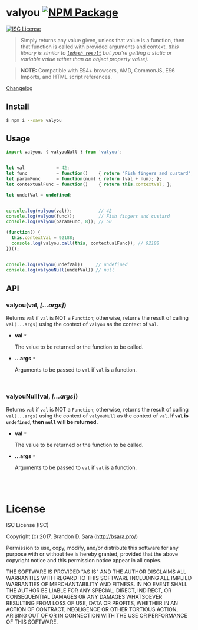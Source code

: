# valyou [![NPM Package](https://img.shields.io/npm/v/valyou.svg?style=flat-square)][npm]

[![ISC License](https://img.shields.io/badge/license-ISC-blue.svg?style=flat-square)][license]

> Simply returns any value given, unless that value is a function, then that function is called
> with provided arguments and context. *(this library is similar to [`lodash.result`](https://lodash.com/docs/#result)
> but you're getting a static or variable value rather than an object property value)*.

> **NOTE:** Compatible with ES4+ browsers, AMD, CommonJS, ES6 Imports, and HTML
> script references.

[Changelog](https://github.com/bsara/valyou/blob/master/CHANGELOG.md)



## Install

```bash
$ npm i --save valyou
```


## Usage

```js
import valyou, { valyouNull } from 'valyou';


let val            = 42;
let func           = function()    { return "Fish fingers and custard"; };
let paramFunc      = function(num) { return (val + num); };
let contextualFunc = function()    { return this.contextVal; };

let undefVal = undefined;


console.log(valyou(val));          // 42
console.log(valyou(func));         // Fish fingers and custard
console.log(valyou(paramFunc, 8)); // 50

(function() {
  this.contextVal = 92188;
  console.log(valyou.call(this, contextualFunc)); // 92188
})();


console.log(valyou(undefVal))     // undefined
console.log(valyouNull(undefVal)) // null

```


## API

### valyou(val, *[...args]*)

Returns `val` if `val` is NOT a `Function`; otherwise, returns the result of
calling `val(...args)` using the context of `valyou` as the context of `val`.

- **val** `*`

  The value to be returned or the function to be called.

- **...args** `*`

  Arguments to be passed to `val` if `val` is a function.


<br/>


### valyouNull(val, *[...args]*)

Returns `val` if `val` is NOT a `Function`; otherwise, returns the result of
calling `val(...args)` using the context of `valyouNull` as the context of `val`.
**If `val` is `undefined`, then `null` will be returned.**

- **val** `*`

  The value to be returned or the function to be called.

- **...args** `*`

  Arguments to be passed to `val` if `val` is a function.


<br/>
<br/>


# License

ISC License (ISC)

Copyright (c) 2017, Brandon D. Sara (http://bsara.pro/)

Permission to use, copy, modify, and/or distribute this software for any
purpose with or without fee is hereby granted, provided that the above
copyright notice and this permission notice appear in all copies.

THE SOFTWARE IS PROVIDED "AS IS" AND THE AUTHOR DISCLAIMS ALL WARRANTIES WITH
REGARD TO THIS SOFTWARE INCLUDING ALL IMPLIED WARRANTIES OF MERCHANTABILITY
AND FITNESS. IN NO EVENT SHALL THE AUTHOR BE LIABLE FOR ANY SPECIAL, DIRECT,
INDIRECT, OR CONSEQUENTIAL DAMAGES OR ANY DAMAGES WHATSOEVER RESULTING FROM
LOSS OF USE, DATA OR PROFITS, WHETHER IN AN ACTION OF CONTRACT, NEGLIGENCE OR
OTHER TORTIOUS ACTION, ARISING OUT OF OR IN CONNECTION WITH THE USE OR
PERFORMANCE OF THIS SOFTWARE.



[license]: https://github.com/bsara/valyou/blob/master/LICENSE "License"
[npm]:     https://www.npmjs.com/package/valyou                "NPM Package: valyou"
